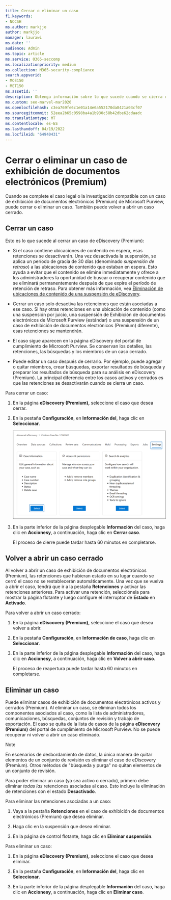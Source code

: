 ```yaml
---
title: Cerrar o eliminar un caso
f1.keywords:
- NOCSH
ms.author: markjjo
author: markjjo
manager: laurawi
ms.date: ''
audience: Admin
ms.topic: article
ms.service: O365-seccomp
ms.localizationpriority: medium
ms.collection: M365-security-compliance
search.appverid:
- MOE150
- MET150
ms.assetid: ''
description: Obtenga información sobre lo que sucede cuando se cierra o elimina una investigación o caso legal compatible con un caso de exhibición de documentos electrónicos (Premium) de Microsoft Purview.
ms.custom: seo-marvel-mar2020
ms.openlocfilehash: c3ea769fe6c1e01a14e6a552170da8421a03cf07
ms.sourcegitcommit: 52eea2b65c0598ba4a1b930c58b42dbe62cdaadc
ms.translationtype: MT
ms.contentlocale: es-ES
ms.lasthandoff: 04/19/2022
ms.locfileid: "64940431"
---
```

# <a name="close-or-delete-an-ediscovery-premium-case"></a>Cerrar o eliminar un caso de exhibición de documentos electrónicos (Premium)

Cuando se complete el caso legal o la investigación compatible con un caso de exhibición de documentos electrónicos (Premium) de Microsoft Purview, puede cerrar o eliminar un caso. También puede volver a abrir un caso cerrado.

## <a name="close-a-case"></a>Cerrar un caso

Esto es lo que sucede al cerrar un caso de eDiscovery (Premium):

- Si el caso contiene ubicaciones de contenido en espera, esas retenciones se desactivarán. Una vez desactivada la suspensión, se aplica un período de gracia de 30 días (denominado *suspensión de retraso*) a las ubicaciones de contenido que estaban en espera. Esto ayuda a evitar que el contenido se elimine inmediatamente y ofrece a los administradores la oportunidad de buscar o recuperar contenido que se eliminará permanentemente después de que expire el período de retención de retraso. Para obtener más información, vea [Eliminación de ubicaciones de contenido de una suspensión de eDiscovery](create-ediscovery-holds.md#removing-content-locations-from-an-ediscovery-hold).

- Cerrar un caso solo desactiva las retenciones que están asociadas a ese caso. Si hay otras retenciones en una ubicación de contenido (como una suspensión por juicio, una suspensión de Exhibición de documentos electrónicos de Microsoft Purview (estándar) o una suspensión de un caso de exhibición de documentos electrónicos (Premium) diferente), esas retenciones se mantendrán.

- El caso sigue aparecen en la página eDiscovery del portal de cumplimiento de Microsoft Purview. Se conservan los detalles, las retenciones, las búsquedas y los miembros de un caso cerrado.

- Puede editar un caso después de cerrarlo. Por ejemplo, puede agregar o quitar miembros, crear búsquedas, exportar resultados de búsqueda y preparar los resultados de búsqueda para su análisis en eDiscovery (Premium). La principal diferencia entre los casos activos y cerrados es que las retenciones se desactivarán cuando se cierra un caso.

Para cerrar un caso:

1. En la página **eDiscovery (Premium),** seleccione el caso que desea cerrar.

2. En la pestaña **Configuración**, en **Información del**, haga clic en **Seleccionar**.

   ![Acceda a la página de control flotante de información del caso en un caso de eDiscovery (Premium).](..\media\AeDSelectCaseInformation.png) 

3. En la parte inferior de la página desplegable **Información** del caso, haga clic en **Accionesy**, a continuación, haga clic en **Cerrar caso**.

   El proceso de cierre puede tardar hasta 60 minutos en completarse.

## <a name="reopen-a-closed-case"></a>Volver a abrir un caso cerrado

Al volver a abrir un caso de exhibición de documentos electrónicos (Premium), las retenciones que hubieran estado en su lugar cuando se cerró el caso no se restablecerán automáticamente. Una vez que se vuelva a abrir el caso, tendrá que ir a la pestaña **Retenciones** y activar las retenciones anteriores. Para activar una retención, selecciónela para mostrar la página flotante y luego configure el interruptor de **Estado** en **Activado**.

Para volver a abrir un caso cerrado:

1. En la página **eDiscovery (Premium),** seleccione el caso que desea volver a abrir.

2. En la pestaña **Configuración**, en **Información de caso**, haga clic en **Seleccionar**.

3. En la parte inferior de la página desplegable **Información** del caso, haga clic en **Accionesy**, a continuación, haga clic en **Volver a abrir caso**.

   El proceso de reapertura puede tardar hasta 60 minutos en completarse.

## <a name="delete-a-case"></a>Eliminar un caso

Puede eliminar casos de exhibición de documentos electrónicos activos y cerrados (Premium). Al eliminar un caso, se eliminan todos los componentes asociados al caso, como la lista de administradores, comunicaciones, búsquedas, conjuntos de revisión y trabajo de exportación. El caso se quita de la lista de casos de la página **eDiscovery (Premium)** del portal de cumplimiento de Microsoft Purview. No se puede recuperar ni volver a abrir un caso eliminado.

> [!NOTE]
> En escenarios de desbordamiento de datos, la única manera de quitar elementos de un conjunto de revisión es eliminar el caso de eDiscovery (Premium). Otros métodos de "búsqueda y purga" no quitan elementos de un conjunto de revisión.

Para poder eliminar un caso (ya sea activo o cerrado), primero debe eliminar *todas las* retenciones asociadas al caso. Esto incluye la eliminación de retenciones con el estado **Desactivado**.

Para eliminar las retenciones asociadas a un caso:

1. Vaya a la pestaña **Retenciones** en el caso de exhibición de documentos electrónicos (Premium) que desea eliminar.

2. Haga clic en la suspensión que desea eliminar.

3. En la página de control flotante, haga clic en **Eliminar suspensión**.

Para eliminar un caso:

1. En la página **eDiscovery (Premium),** seleccione el caso que desea eliminar.

2. En la pestaña **Configuración**, en **Información del**, haga clic en **Seleccionar**.

3. En la parte inferior de la página desplegable **Información** del caso, haga clic en **Accionesy**, a continuación, haga clic en **Eliminar caso**.

